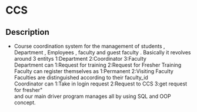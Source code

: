 # CCS
## Description 
* Course coordination system for the management of students , Department , Employees , faculty and guest faculty .
Basically it revolves around 3 entitys 1:Department 2:Coordinator 3:Faculty <br /> 
Department can 1:Request for training  2:Request for Fresher Training <br /> 
Faculty can register themselves as 1:Permanent 2:Visiting Faculty <br /> 
Faculties are distinguished according to their faculty_id <br />
Coordinator can  1:Take in login request 2:Request to CCS  3:get request for fresher" <br /> 
and our main driver program manages all by using SQL and OOP concept. 


